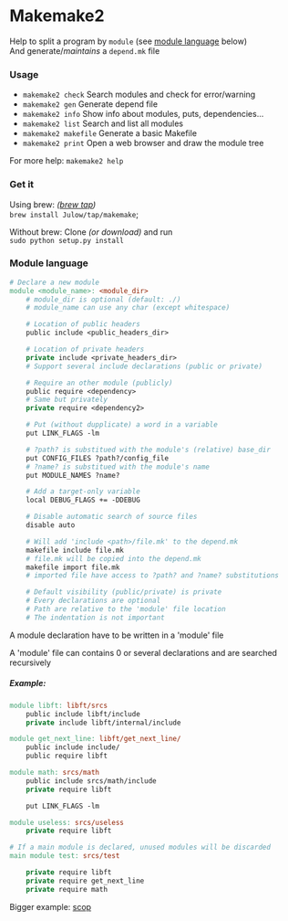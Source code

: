 # Makemake2

Help to split a program by `module`
(see [module language](#module-language) below)<br />
And generate/_maintains_ a `depend.mk` file

### Usage

- `makemake2 check` Search modules and check for error/warning
- `makemake2 gen` Generate depend file
- `makemake2 info` Show info about modules, puts, dependencies...
- `makemake2 list` Search and list all modules
- `makemake2 makefile` Generate a basic Makefile
- `makemake2 print` Open a web browser and draw the module tree

For more help: `makemake2 help`

### Get it

Using brew: _([brew tap](https://github.com/Julow/homebrew-tap))_<br />
`brew install Julow/tap/makemake`;

Without brew: Clone _(or download)_ and run<br />
`sudo python setup.py install`

### Module language

```makefile
# Declare a new module
module <module_name>: <module_dir>
	# module_dir is optional (default: ./)
	# module_name can use any char (except whitespace)

	# Location of public headers
	public include <public_headers_dir>

	# Location of private headers
	private include <private_headers_dir>
	# Support several include declarations (public or private)

	# Require an other module (publicly)
	public require <dependency>
	# Same but privately
	private require <dependency2>

	# Put (without dupplicate) a word in a variable
	put LINK_FLAGS -lm

	# ?path? is substitued with the module's (relative) base_dir
	put CONFIG_FILES ?path?/config_file
	# ?name? is substitued with the module's name
	put MODULE_NAMES ?name?

	# Add a target-only variable
	local DEBUG_FLAGS += -DDEBUG

	# Disable automatic search of source files
	disable auto

	# Will add 'include <path>/file.mk' to the depend.mk
	makefile include file.mk
	# file.mk will be copied into the depend.mk
	makefile import file.mk
	# imported file have access to ?path? and ?name? substitutions

	# Default visibility (public/private) is private
	# Every declarations are optional
	# Path are relative to the 'module' file location
	# The indentation is not important
```

A module declaration have to be written in a 'module' file

A 'module' file can contains 0 or several declarations
and are searched recursively

##### Example:

```makefile
module libft: libft/srcs
	public include libft/include
	private include libft/internal/include

module get_next_line: libft/get_next_line/
	public include include/
	public require libft

module math: srcs/math
	public include srcs/math/include
	private require libft

	put LINK_FLAGS -lm

module useless: srcs/useless
	private require libft

# If a main module is declared, unused modules will be discarded
main module test: srcs/test

	private require libft
	private require get_next_line
	private require math
```

Bigger example: [scop](https://github.com/Julow/scop)
